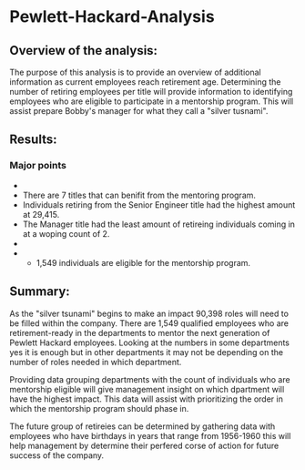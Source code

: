 # Pewlett-Hackard-Analysis

## Overview of the analysis: 
The purpose of this analysis is to provide an overview of additional information as current employees reach retirement age.  Determining the number of retiring employees per title will provide information to identifying employees who are eligible to participate in a mentorship program. This will assist prepare Bobby's manager for what they call a "silver tusnami".

## Results:

### Major points
- ![]()
- There are 7 titles that can benifit from the mentoring program.
- Individuals retiring from the Senior Engineer title had the highest amount at 29,415.
- The Manager title had the least amount of retireing individuals coming in at a woping count of 2.
- ![]()
 - - 1,549 individuals are eligible for the mentorship program.

## Summary: 
As the "silver tsunami" begins to make an impact 90,398 roles will need to be filled within the company. There are 1,549 qualified employees who are retirement-ready in the departments to mentor the next generation of Pewlett Hackard employees. Looking at the numbers in some departments yes it is enough but in other departments it may not be depending on the number of roles needed in which department.

Providing data grouping departments with the count of individuals who are mentorship eligible will give management insight on which dpartment will have the highest impact. This data will assist with prioritizing the order in which the mentorship program should phase in.

The future group of retireies can be determined by gathering data with employees who have birthdays in years that range from 1956-1960 this will help management by determine their perfered corse of action for future success of the company.